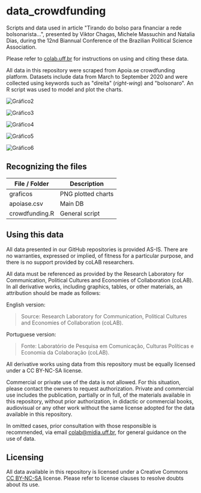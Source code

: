 # data_crowdfunding

Scripts and data used in article "Tirando do bolso para financiar a rede bolsonarista...", presented by Viktor Chagas, Michele Massuchin and Natalia Dias, during the 12nd Biannual Conference of the Brazilian Political Science Association.

Please refer to [colab.uff.br](http://colab-uff.github.io/) for instructions on using and citing these data.

All data in this repository were scraped from Apoia.se crowdfunding platform. Datasets include data from March to September 2020 and were collected using keywords such as "direita" (*right-wing*) and "bolsonaro". An R script was used to model and plot the charts. 

![Gráfico2](graficos/cfplot2.png)

![Gráfico3](graficos/cfplot3.png)

![Gráfico4](graficos/cfplot4.png)

![Gráfico5](graficos/cfplot5.png)

![Gráfico6](graficos/cfplot6.png)


## Recognizing the files

| File / Folder  | Description |
| ------------- | ------------- |
| graficos  | PNG plotted charts |
| apoiase.csv  | Main DB |
| crowdfunding.R | General script |


## Using this data

All data presented in our GitHub repositories is provided AS-IS. There are no warranties, expressed or implied, of fitness for a particular purpose, and there is no support provided by coLAB researchers.

All data must be referenced as provided by the Research Laboratory for Communication, Political Cultures and Economies of Collaboration (coLAB). In all derivative works, including graphics, tables, or other materials, an attribution should be made as follows:

English version:
> Source: Research Laboratory for Communication, Political Cultures and Economies of Collaboration (coLAB).

Portuguese version:
> Fonte: Laboratório de Pesquisa em Comunicação, Culturas Políticas e Economia da Colaboração (coLAB).

All derivative works using data from this repository must be equally licensed under a CC BY-NC-SA license.

Commercial or private use of the data is not allowed. For this situation, please contact the owners to request authorization. Private and commercial use includes the publication, partially or in full, of the materials available in this repository, without prior authorization, in didactic or commercial books, audiovisual or any other work without the same license adopted for the data available in this repository.

In omitted cases, prior consultation with those responsible is recommended, via email [colab@midia.uff.br](http://mailto:colab@midia.uff.br), for general guidance on the use of data.


## Licensing

All data available in this repository is licensed under a Creative Commons [CC BY-NC-SA](https://creativecommons.org/licenses/by-nc-sa/3.0/) license. Please refer to license clauses to resolve doubts about its use.

